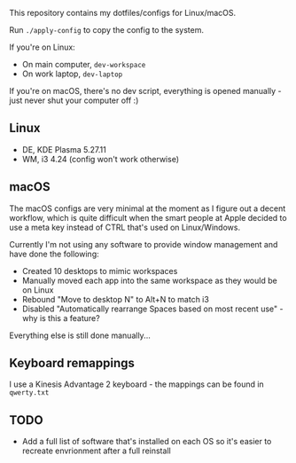 This repository contains my dotfiles/configs for Linux/macOS.

Run `./apply-config` to copy the config to the system. 

If you're on Linux:
- On main computer, `dev-workspace`
- On work laptop, `dev-laptop`

If you're on macOS, there's no dev script, everything is opened manually - just never shut your computer off :)

## Linux

- DE, KDE Plasma 5.27.11
- WM, i3 4.24 (config won't work otherwise)

## macOS
The macOS configs are very minimal at the moment as I figure out a decent workflow, which is quite difficult when the smart people at Apple decided to use a meta key instead of CTRL that's used on Linux/Windows.

Currently I'm not using any software to provide window management and have done the following:
- Created 10 desktops to mimic workspaces
- Manually moved each app into the same workspace as they would be on Linux
- Rebound "Move to desktop N" to Alt+N to match i3
- Disabled "Automatically rearrange Spaces based on most recent use" - why is this a feature?

Everything else is still done manually...

## Keyboard remappings

I use a Kinesis Advantage 2 keyboard - the mappings can be found in `qwerty.txt`

## TODO
- Add a full list of software that's installed on each OS so it's easier to recreate envrionment after a full reinstall
